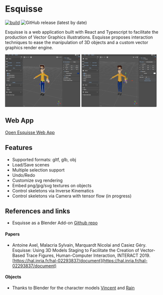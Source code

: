 # Esquisse

[![build](https://github.com/LokiResearch/esquisse/actions/workflows/build.yml/badge.svg?branch=main)](https://github.com/LokiResearch/esquisse/actions/workflows/build.yml)
![GitHub release (latest by date)](https://img.shields.io/github/v/release/LokiResearch/esquisse)

Esquisse is a web application built with React and Typescript to facilitate the production of Vector Graphics illustrations.
Esquisse proposes interaction techniques to ease the manipulation of 3D objects and a custom vector graphics render engine.

<img src="./resources/Esquisse1.png" width="49%"/>
<img src="./resources/Esquisse2.png" width="49%"/>

## Web App 

[Open Esquisse Web App](https://lokiresearch.github.io/esquisse/build)

## Features

- Supported formats: gltf, glb, obj
- Load/Save scenes
- Multiple selection support
- Undo/Redo
- Customize svg rendering
- Embed png/jpg/svg textures on objects
- Control skeletons via Inverse Kinematics
- Control skeletons via Camera with tensor flow (in progress)

## References and links

- Esquisse as a Blender Add-on [Github repo](https://github.com/LokiResearch/EsquisseBlender)

#### Papers

- Antoine Axel, Malacria Sylvain, Marquardt Nicolai and Casiez Géry. Esquisse: Using 3D Models Staging to Facilitate the Creation of Vector-Based Trace Figures, Human-Computer Interaction, INTERACT 2019. [https://hal.inria.fr/hal-02293837/document](https://hal.inria.fr/hal-02293837/document)

#### Objects

- Thanks to Blender for the character models [Vincent](https://studio.blender.org/characters/5718a967c379cf04929a4247/v1/) and [Rain](https://studio.blender.org/characters/5f1ed640e9115ed35ea4b3fb/v2/) 


